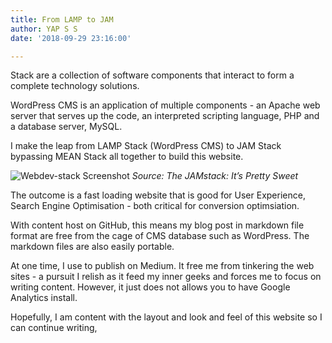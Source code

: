 ```yaml
---
title: From LAMP to JAM
author: YAP S S
date: '2018-09-29 23:16:00'

---
```

Stack are a collection of software components that interact to form a complete technology solutions.   

WordPress CMS is an application of multiple components - an Apache web server that serves up the code, an interpreted scripting language, PHP and a database server, MySQL.

I make the leap from LAMP Stack (WordPress CMS) to JAM Stack bypassing MEAN Stack all together to build this website.

![Webdev-stack Screenshot](https://res.cloudinary.com/mryap/image/upload/v1539157448/website/webdev-stack.jpg)
*Source: The JAMstack: It’s Pretty Sweet*

The outcome is a fast loading website that is good for User Experience, Search Engine Optimisation - both critical for conversion optimsiation.

With content host on GitHub, this means my blog post in markdown file format are free from the cage of CMS database such as WordPress. The markdown files are also easily portable.  

At one time, I use to publish on Medium. It free me from tinkering the web sites - a pursuit I relish as it feed my inner geeks and  forces me to focus on writing content. However, it just does not allows you to have Google Analytics install.

Hopefully, I am content with the layout and look and feel of this website so I can continue writing,
